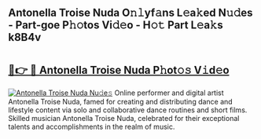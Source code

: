 ## Antonella Troise Nuda O𝚗𝚕yf𝚊ns L𝚎a𝚔ed N𝚞𝚍es - Part-goe P𝚑𝚘tos Vi𝚍𝚎o - H𝚘𝚝 Part L𝚎a𝚔s k8B4v

# <h2><a href="http://kfbddnd.oniu.top/?m=Antonella+Troise+Nuda">🔗👉 🔴 Antonella Troise Nuda P𝚑ot𝚘𝚜 V𝚒d𝚎o</a></h2>

[![Antonella Troise Nuda Nu𝚍e𝚜](https://i.imgur.com/0qMVB7G.gif)](http://kfbddnd.oniu.top/?m=Antonella+Troise+Nuda)
Online performer and digital artist Antonella Troise Nuda, famed for creating and distributing dance and lifestyle content via solo and collaborative dance routines and short films. Skilled musician Antonella Troise Nuda, celebrated for their exceptional talents and accomplishments in the realm of music.  

